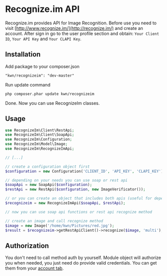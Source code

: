 Recognize.im API
===============

Recognize.im provides API for Image Recognition. Before use you need to visit [http://www.recognize.im/](http://recognize.im/) and create an account. After sign in go to the user profile section and obtain: ```Your Client ID```, ```Your API Key``` and ```Your CLAPI Key```. 

Installation
------------

Add package to your composer.json

```
"kwn/recognizeim": "dev-master"
```

Run update command

```
php composer.phar update kwn/recognizeim
```

Done. Now you can use RecognizeIm classes.

Usage
-----

```php
use RecognizeIm\Client\RestApi;
use RecognizeIm\Client\SoapApi;
use RecognizeIm\Configuration;
use RecognizeIm\Model\Image;
use RecognizeIm\RecognizeImApi;

// [...]

// create a configuration object first
$configuration = new Configuration('CLIENT_ID', 'API_KEY', 'CLAPI_KEY');

// depending on your needs you can use soap or rest api 
$soapApi = new SoapApi($configuration);
$restApi = new RestApi($configuration, new ImageVerificator());

// or you can create an object that includes both apis (useful for dependency injection containers)
$recognizeim = new RecognizeImApi($soapApi, $restApi);

// now you can use soap api functions or rest api recognize method

// create an image and call recognize method 
$image = new Image('/home/kwn/Pictures/red.jpg');
$result = $recognizeim->getRestApiClient()->recognize($image, 'multi');
```

Authorization
-------------

You don't need to call method auth by yourself. Module object will authorize you when needed, you just need do provide valid credentials. You can get them from your [account tab](http://recognize.im/user/profile).
